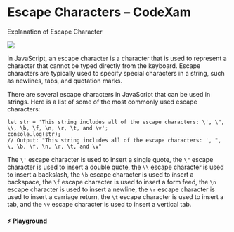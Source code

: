 # Escape Characters – CodeXam
Explanation of Escape Character

![](https://media.giphy.com/media/sAYgvIUlLEACI/giphy.gif)

In JavaScript, an escape character is a character that is used to represent a character that cannot be typed directly from the keyboard. Escape characters are typically used to specify special characters in a string, such as newlines, tabs, and quotation marks.

There are several escape characters in JavaScript that can be used in strings. Here is a list of some of the most commonly used escape characters:

```
let str = 'This string includes all of the escape characters: \', \", \\, \b, \f, \n, \r, \t, and \v';
console.log(str);
// Output: "This string includes all of the escape characters: ', ", \, \b, \f, \n, \r, \t, and \v"
```


The `\'` escape character is used to insert a single quote, the `\"` escape character is used to insert a double quote, the `\\` escape character is used to insert a backslash, the `\b` escape character is used to insert a backspace, the `\f` escape character is used to insert a form feed, the `\n` escape character is used to insert a newline, the `\r` escape character is used to insert a carriage return, the `\t` escape character is used to insert a tab, and the `\v` escape character is used to insert a vertical tab.

#### ⚡ Playground[](#-playground)